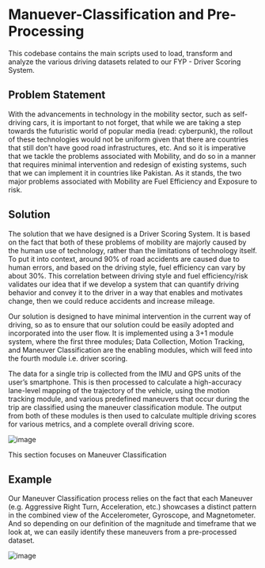 # Manuever-Classification and Pre-Processing
This codebase contains the main scripts used to load, transform and analyze the various driving datasets related to our FYP - Driver Scoring System.

## Problem Statement
With the advancements in technology in the mobility sector, such as self-driving cars, it is important to not forget, that while we are taking a step towards the futuristic world of popular media (read: cyberpunk), the rollout of these technologies would not be uniform given that there are countries that still don't have good road infrastructures, etc. And so it is imperative that we tackle the problems associated with Mobility, and do so in a manner that requires minimal intervention and redesign of existing systems, such that we can implement it in countries like Pakistan. As it stands, the two major problems associated with Mobility are Fuel Efficiency and Exposure to risk.

## Solution
The solution that we have designed is a Driver Scoring System. It is based on the fact that both of these problems of mobility are majorly caused by the human use of technology, rather than the limitations of technology itself. To put it into context, around 90% of road accidents are caused due to human errors, and based on the driving style, fuel efficiency can vary by about 30%. This correlation between driving style and fuel efficiency/risk validates our idea that if we develop a system that can quantify driving behavior and convey it to the driver in a way that enables and motivates change, then we could reduce accidents and increase mileage.

Our solution is designed to have minimal intervention in the current way of driving, so as to ensure that our solution could be easily adopted and incorporated into the user flow. It is implemented using a 3+1 module system, where the first three modules; Data Collection, Motion Tracking, and Maneuver Classification are the enabling modules, which will feed into the fourth module i.e. driver scoring.

The data for a single trip is collected from the IMU and GPS units of the user’s smartphone. This is then processed to calculate a high-accuracy lane-level mapping of the trajectory of the vehicle, using the motion tracking module, and various predefined maneuvers that occur during the trip are classified using the maneuver classification module. The output from both of these modules is then used to calculate multiple driving scores
for various metrics, and a complete overall driving score.

![image](https://github.com/driveranalysis/Manuever-Classification/assets/29225983/dd43a707-eb65-43b2-afdb-f2067264f7ad)

This section focuses on Maneuver Classification

## Example
Our Maneuver Classification process relies on the fact that each Maneuver (e.g. Aggressive Right Turn, Acceleration, etc.) showcases a distinct pattern in the combined view of the Accelerometer, Gyroscope, and Magnetometer. And so depending on our definition of the magnitude and timeframe that we look at, we can easily identify these maneuvers from a pre-processed dataset.

![image](https://github.com/driveranalysis/Manuever-Classification/assets/29225983/aa81609d-d241-490d-973d-ca342bb1ee9b)


[p5]: <https://p5.readthedocs.io/en/latest/install.html>
[splash]: <https://raw.githubusercontent.com/mazy1998/MancalaAI/master/scr1.png>
